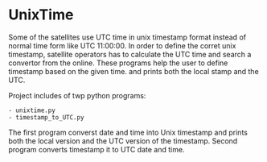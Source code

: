 # UnixTime

Some of the satellites use UTC time in unix timestamp format instead of normal time form like UTC 11:00:00. In order to define the corret unix timestamp, satellite operators has to calculate the UTC time and search a convertor from the online. These programs help the user to define timestamp based on the given time. and prints both the local stamp and the UTC.


Project includes of twp python programs:

    - unixtime.py
    - timestamp_to_UTC.py

The first program converst date and time into Unix timestamp and prints both the local version and the UTC version of the timestamp. Second program converts timestamp it to UTC date and time.
